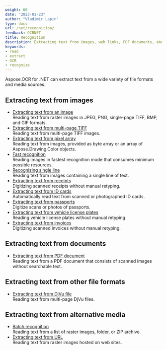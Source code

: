 ```yaml
---
weight: 60
date: "2023-01-23"
author: "Vladimir Lapin"
type: docs
url: /net/recognition/
feedback: OCRNET
title: Recognition
description: Extracting text from images, web links, PDF documents, and DjVu files.
keywords:
- read
- extract
- OCR
- recognize
---
```


Aspose.OCR for .NET can extract text from a wide variety of file formats and media sources.

## Extracting text from images

- [Extracting text from an image](/ocr/net/recognition/image/)  
  Reading text from raster images in JPEG, PNG, single-page TIFF, BMP, and GIF formats.
- [Extracting text from multi-page TIFF](/ocr/net/recognition/tiff/)  
  Reading text from multi-page TIFF images.
- [Extracting text from pixel array](/ocr/net/recognition/pixel/)  
  Reading text from images, provided as byte array or an array of Aspose.Drawing.Color objects.
- [Fast recognition](/ocr/net/fast-recognition/)  
  Reading images in fastest recognition mode that consumes minimum possible resources.
- [Recognizing single line](/ocr/net/recognize-single-line/)  
  Reading text from images containing a single line of text.
- [Extracting text from receipts](/ocr/net/recognition/receipt/)  
  Digitizing scanned receipts without manual retyping.
- [Extracting text from ID cards](/ocr/net/recognition/id-card/)  
  Automatically read text from scanned or photographed ID cards.
- [Extracting text from passports](/ocr/net/recognition/passport/)  
  Digitize scans or photos of passports.
- [Extracting text from vehicle license plates](/ocr/net/recognition/car-plate/)  
  Reading vehicle license plates without manual retyping.
- [Extracting text from invoices](/ocr/net/recognition/invoice/)  
  Digitizing scanned invoices without manual retyping.

## Extracting text from documents

- [Extracting text from PDF document](/ocr/net/recognition/pdf/)  
  Reading text from a PDF document that consists of scanned images without searchable text.

## Extracting text from other file formats

- [Extracting text from DjVu file](/ocr/net/recognition/djvu/)  
  Reading text from multi-page DjVu files.

## Extracting text from alternative media

- [Batch recognition](/ocr/net/batch-recognition/)  
  Reading text from a list of raster images, folder, or ZIP archive.
- [Extracting text from URL](/ocr/net/recognition/url/)  
  Reading text from raster images hosted on web sites.
